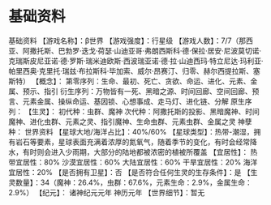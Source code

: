# 基础资料
基础资料
【游戏名称】：β世界
【游戏强度】：行星级
【游戏人数】：7/7（那西亚、阿撒托斯、巴勃罗·迭戈·荷瑟·山迪亚哥·弗朗西斯科·德·保拉·居安·尼波莫切诺·克瑞斯皮尼亚诺·德·罗斯·瑞米迪欧斯·西波瑞亚诺·德·拉·山迪西玛·特立尼达·玛利亚·帕里西奥·克里托·瑞兹·布拉斯科·毕加索、威尔·昂赛汀、归零、赫尔西提拉斯、塞斯特）
【概念】：
第零序列：生命、最初、死亡、贪欲、命运、进化、元素、金属、预示、指引
衍生序列：万物皆有一死、黑暗之源、时间回廊、空间回廊、预言、元素金属、操纵命运、基因锁、心想事成、走马灯、进化链、分解
原生序列：
【生灵】：
初代种：虫群、魔神
次代种：阿撒托斯的投影、黑暗魔神、时间魔神、进化虫群、元素之灵、指引魔神、生命虫群、元素虫群、金属之灵
神孽种：
世界资料
【星球大地/海洋占比】：40%/60%
【星球类型】：热带-潮湿，拥有岩石等要素，星球表面充满着浓厚的氮氧气，随着季节的变化，有时会经常降水，有时则会进入少雨期，大部分的陆地都被浓密的植被所覆盖
【宜居性】：
热带宜居性：80%
沙漠宜居性：60%
大陆宜居性：60%
干旱宜居性：20%
海洋宜居性：20%
【是否拥有卫星】：否
【是否符合任何生灵的生存条件】：是
【生灵数量】：34（魔神：26.4%，虫群：67.6%，元素生命：2.9%，金属生命：2.9%）
【纪元】：
诸神纪元元年
神历元年
【世界细节】：暂无